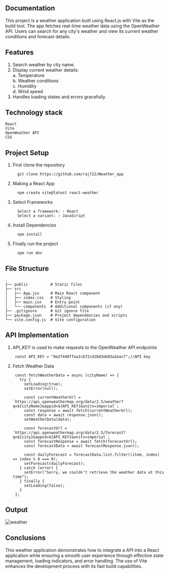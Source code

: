 ## Documentation
This project is a weather application built using React.js with Vite as the build tool. The app fetches real-time weather data using the OpenWeather API. Users can search for any city's weather and view its current weather conditions and forecast details.

## Features
1. Search weather by city name.
2. Display current weather details:
   <br/>
   a. Temperature <br/>
   b. Weather conditions<br/>
   c. Humidity<br/>
   d. Wind speed<br/>
4. Handles loading states and errors gracefully.

## Technology stack
    React
    Vite
    OpenWeather API
    CSS

## Project Setup

1. First clone the repository

         git clone https://github.com/raj722/Weather_app
2. Making a React App

         npm create vite@latest react-weather 
3. Select Frameworks

         Select a framework: › React
         Select a variant: › JavaScript
4. Install Dependencies

         npm install
5. Finally run the project
   
         npm run dev
         

## File Structure
    .
    ├── public          # Static files
    ├── src
    │   ├── App.jsx     # Main React component
    │   ├── index.css   # Styling
    │   ├── main.jsx    # Entry point
    │   └── components  # Additional components (if any)
    ├── .gitignore      # Git ignore file
    ├── package.json    # Project dependencies and scripts
    └── vite.config.js  # Vite configuration
    
## API Implementation
1. API_KEY is used to make requests to the OpenWeather API endpoints

        const API_KEY = "8e2f448ffaa1cb72c42b03eb03a2eac7";//API key

2. Fetch Weather Data
        
        const fetchWeatherData = async (cityName) => {
          try {
            setLoading(true);
            setError(null);
        
            const currentWeatherUrl = `https://api.openweathermap.org/data/2.5/weather?q=${cityName}&appid=${API_KEY}&units=imperial`;
            const response = await fetch(currentWeatherUrl);
            const data = await response.json();
            setWeatherData(data);
        
            const forecastUrl = `https://api.openweathermap.org/data/2.5/forecast?q=${city}&appid=${API_KEY}&units=imperial`;
            const forecastResponse = await fetch(forecastUrl);
            const forecastData = await forecastResponse.json();
        
            const dailyForecast = forecastData.list.filter((item, index) => index % 8 === 0);
            setForecast(dailyForecast);
          } catch (error) {
            setError("Sorry, we couldn’t retrieve the weather data at this time");
          } finally {
            setLoading(false);
          }
        };

## Output
![weather](https://github.com/user-attachments/assets/40e41e85-069c-45af-8471-48b2ac4ee84f)

## Conclusions
This weather application demonstrates how to integrate a API into a React application while ensuring a smooth user experience through effective state management, loading indicators, and error handling. The use of Vite enhances the development process with its fast build capabilities. 
